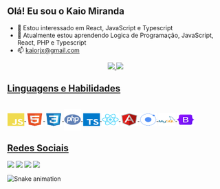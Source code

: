 ## Olá! Eu sou o Kaio Miranda

- 👀 Estou interessado em React, JavaScript e Typescript
- 🌱 Atualmente estou aprendendo Logica de Programação, JavaScript, React, PHP e Typescript
- 📫 kaiorjx@gmail.com

<div align="center">
  <a href="https://github.com/kaiodbel">
  <img height="180em" src="https://github-readme-stats.vercel.app/api?username=kaiodbel&show_icons=true&theme=dark&include_all_commits=true&count_private=true"/>
  <img height="180em" src="https://github-readme-stats.vercel.app/api/top-langs/?username=kaiodbel&layout=compact&langs_count=7&theme=dark"/>
</div>

## Linguagens e Habilidades 

<div style="display: inline_block"><br>
  <img align="center" alt="Js" height="30" width="40" src="https://raw.githubusercontent.com/devicons/devicon/master/icons/javascript/javascript-plain.svg">
  <img align="center" alt="HTML" height="30" width="40" src="https://raw.githubusercontent.com/devicons/devicon/master/icons/html5/html5-original.svg">
  <img align="center" alt="CSS" height="30" width="40" src="https://raw.githubusercontent.com/devicons/devicon/master/icons/css3/css3-original.svg">
  <img align="center" alt="Php" height="50" width="40" src="https://github.com/devicons/devicon/blob/master/icons/php/php-plain.svg">
  <img align="center" alt="Ts" height="30" width="40" src="https://raw.githubusercontent.com/devicons/devicon/master/icons/typescript/typescript-plain.svg">
  <img align="center" alt="React" height="30" width="40" src="https://raw.githubusercontent.com/devicons/devicon/master/icons/react/react-original.svg">
  <img align="center" alt="Angular" height="30" width="40" src="https://github.com/devicons/devicon/blob/master/icons/angularjs/angularjs-original.svg">
  <img align="center" alt="Ionic" height="30" width="40" src="https://github.com/devicons/devicon/blob/master/icons/ionic/ionic-original.svg"> 
  <img align="center" alt="Mysql" height="30" width="40" src="https://raw.githubusercontent.com/devicons/devicon/master/icons/mysql/mysql-original-wordmark.svg">    
  <img align="center" alt="Bootstrap" height="30" width="40" src="https://raw.githubusercontent.com/devicons/devicon/master/icons/bootstrap/bootstrap-original.svg">
</div>

  ## Redes Sociais
 
<div> 
  
  <a href = "mailto:kaiorjx@gmail.com"><img src="https://img.shields.io/badge/-Gmail-%23333?style=for-the-badge&logo=gmail&logoColor=white" target="_blank"></a>
  <a href="https://www.linkedin.com/in/kaio-miranda-979095238/" target="_blank"><img src="https://img.shields.io/badge/-LinkedIn-%230077B5?style=for-the-badge&logo=linkedin&logoColor=white" target="_blank"></a> 
  <a href = "https://twitter.com/kaiodevin"><img src="https://img.shields.io/badge/Twitter-1DA1F2?style=for-the-badge&logo=twitter&logoColor=white"></a>
  <a href = "https://www.instagram.com/kaiodbel/"><img src="https://img.shields.io/badge/Instagram-E4405F?style=for-the-badge&logo=instagram&logoColor=white"></a>
  
  
 
  ![Snake animation](https://github.com/kaiodbel/kaiodbel/blob/output/github-contribution-grid-snake.svg)
 
</div>
